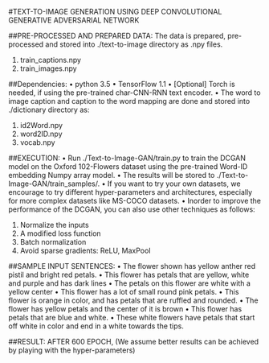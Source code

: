#TEXT-TO-IMAGE GENERATION USING DEEP CONVOLUTIONAL GENERATIVE ADVERSARIAL NETWORK

##PRE-PROCESSED AND PREPARED DATA:
The  data is prepared, pre-processed and stored into ./text-to-image directory as .npy files.
1.	train_captions.npy
2.	train_images.npy

##Dependencies:
•	python 3.5
•	TensorFlow 1.1
•	[Optional] Torch is needed, if using the pre-trained char-CNN-RNN text encoder.
•	The word to image caption and caption to the word mapping are done and stored into ./dictionary directory as:
1.	id2Word.npy
2.	word2ID.npy
3.	vocab.npy

##EXECUTION:
•	Run ./Text-to-Image-GAN/train.py to train the DCGAN model on the Oxford 102-Flowers dataset using the pre-trained Word-ID embedding Numpy array model.
•	The results will be stored to ./Text-to-Image-GAN/train_samples/.
•	If you want to try your own datasets, we encourage to try different hyper-parameters and architectures, especially for more complex datasets like MS-COCO datasets.
•	Inorder to improve the performance of the DCGAN, you can also use other techniques as follows:

1.	Normalize the inputs
2.	A modified loss function
3.	Batch normalization
4.	Avoid sparse gradients: ReLU, MaxPool

##SAMPLE INPUT SENTENCES:
•	The flower shown has yellow anther red pistil and bright red petals.
•	This flower has petals that are yellow, white and purple and has dark lines
•	The petals on this flower are white with a yellow center
•	This flower has a lot of small round pink petals.
•	This flower is orange in color, and has petals that are ruffled and rounded.
•	The flower has yellow petals and the center of it is brown
•	This flower has petals that are blue and white.
•	These white flowers have petals that start off white in color and end in a white towards the tips.

##RESULT:
     AFTER 600 EPOCH, (We assume better results can be achieved by playing with the hyper-parameters)
 


